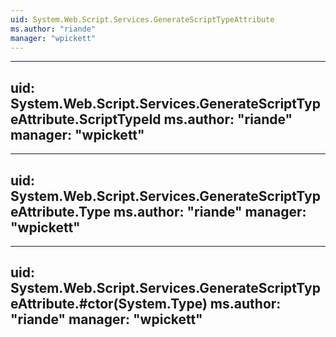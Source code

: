 ```yaml
---
uid: System.Web.Script.Services.GenerateScriptTypeAttribute
ms.author: "riande"
manager: "wpickett"
---
```


---
uid: System.Web.Script.Services.GenerateScriptTypeAttribute.ScriptTypeId
ms.author: "riande"
manager: "wpickett"
---

---
uid: System.Web.Script.Services.GenerateScriptTypeAttribute.Type
ms.author: "riande"
manager: "wpickett"
---

---
uid: System.Web.Script.Services.GenerateScriptTypeAttribute.#ctor(System.Type)
ms.author: "riande"
manager: "wpickett"
---
